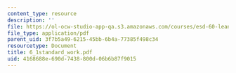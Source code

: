 ```yaml
---
content_type: resource
description: ''
file: https://ol-ocw-studio-app-qa.s3.amazonaws.com/courses/esd-60-lean-six-sigma-processes-summer-2004/4168688e690d7438800d06b6b87f9015_6_1standard_work.pdf
file_type: application/pdf
parent_uid: 3f7b5a49-6215-45bb-6b4a-77385f498c34
resourcetype: Document
title: 6_1standard_work.pdf
uid: 4168688e-690d-7438-800d-06b6b87f9015
---
```

